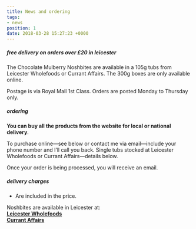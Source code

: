 ```yaml
---
title: News and ordering
tags:
- news
position: 1
date: 2018-03-28 15:27:23 +0000
---
```

##### free delivery on orders over £20 in leicester

The Chocolate Mulberry Noshbites are available in a 105g tubs from Leicester Wholefoods or Currant Affairs. The 300g boxes are only available online.

Postage is via Royal Mail 1st Class. Orders are posted Monday to Thursday only.

##### ordering

**You can buy all the products from the website for local or national delivery**.

To purchase online—see below or contact me via email—include your phone number and I’ll call you back. Single tubs stocked at Leicester Wholefoods or Currant Affairs—details below.

Once your order is being processed, you will receive an email.

##### delivery charges

* Are included in the price.

Noshbites are available in Leicester at:  
[**Leicester Wholefoods**](http://wholefoodcoop.co.uk)  
[**Currant Affairs**](https://www.facebook.com/CurrantAffairsLeicester)